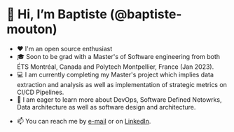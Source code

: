# 👋 Hi, I’m Baptiste (@baptiste-mouton)

- ❤️ I'm an open source enthusiast
- 🎓 Soon to be grad with a Master's of Software engineering from both ÉTS Montréal, Canada and Polytech Montpellier, France (Jan 2023).
- 💻 I am currently completing my Master's project which implies data extraction and analysis as well as implementation of strategic metrics on CI/CD Pipelines.
- 👀 I am eager to learn more about DevOps, Software Defined Netowrks, Data architecture as well as software design and architecture.
<!-- - 🌱 I’m currently learning about cloud native applications --->
- 📫 You can reach me by [e-mail](baptistemb5@gmail.com) or on [LinkedIn](https://www.linkedin.com/in/baptiste-mouton/).


<!---
baptiste-mouton/baptiste-mouton is a ✨ special ✨ repository because its `README.md` (this file) appears on your GitHub profile.
You can click the Preview link to take a look at your changes.
--->
